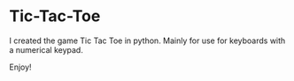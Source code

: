 # Tic-Tac-Toe

I created the game Tic Tac Toe in python. Mainly for use for keyboards with a numerical keypad.

Enjoy!
